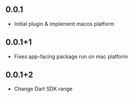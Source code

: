 ## 0.0.1

* Initial plugin & implement macos platform

## 0.0.1+1

* Fixes app-facing package run on mac platform

## 0.0.1+2

* Change Dart SDK range